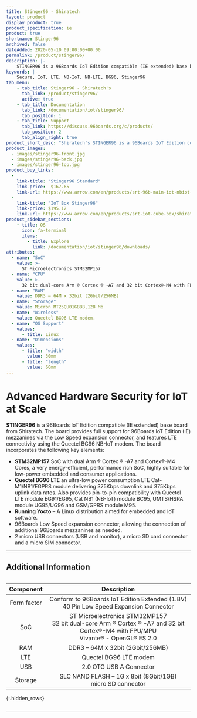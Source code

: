 ```yaml
---
title: Stinger96 - Shiratech
layout: product
display_product: true
product_specification: ie
product: true
shortname: Stinger96
archived: false
dateAdded: 2020-05-10 09:00:00+00:00
permalink: /product/stinger96/
description: |-
    STINGER96 is a 96Boards IoT Edition compatible (IE extended) base board from Shiratech. The board provides full support for 96Boards IoT Edition (IE) mezzanines via the Low Speed expansion connector, and features LTE connectivity using the Quectel BG96 NB-IoT modem. Quectel BG96 LTE, an ultra-low power consumption LTE Cat-M1/NB1/EGPRS module delivering 375Kbps downlink and 375Kbps uplink data rates. Also provides pin-to-pin compatibility with Quectel LTE module EG91/EG95, Cat NB1 (NB-IoT) module BC95, UMTS/HSPA module UG95/UG96 and GSM/GPRS module M95.
keywords: |-
    Secure, IoT, LTE, NB-IoT, NB-LTE, BG96, Stinger96
tab_menu:
    - tab_title: Stinger96 - Shiratech's
      tab_link: /product/stinger96/
      active: true
    - tab_title: Documentation
      tab_link: /documentation/iot/stinger96/
      tab_position: 1
    - tab_title: Support
      tab_link: https://discuss.96boards.org/c/products/
      tab_position: 2
      tab_align_right: true
product_short_desc: "Shiratech's STINGER96 is a 96Boards IoT Edition compatible (IE extended) base board from Shiratech. The board provides full support for 96Boards IoT Edition (IE) mezzanines via the Low Speed expansion connector, and features LTE connectivity using the Quectel BG96 NB-IoT modem."
product_images:
  - images/stinger96-front.jpg
  - images/stinger96-back.jpg
  - images/stinger96-top.jpg
product_buy_links:
  -
    link-title: "Stinger96 Standard"
    link-price:  $167.65
    link-url: https://www.arrow.com/en/products/srt-96b-main-iot-nbiot-stm-mp157/shiratech
  -
    link-title: "IoT Box Stinger96"
    link-price: $195.12
    link-url: https://www.arrow.com/en/products/srt-iot-cube-box/shiratech
product_sidebar_sections:
    - title: OS
      icon: fa-terminal
      items:
        - title: Explore
          link: /documentation/iot/stinger96/downloads/
attributes:
  - name: "SoC"
    value: >-
      ST Microelectronics STM32MP157
  - name: "CPU"
    value: >-
      32 bit dual-core Arm ® Cortex ® -A7 and 32 bit Cortex®-M4 with FPU/MPU
  - name: "RAM"
    value: DDR3 – 64M x 32bit (2Gbit/256MB)
  - name: "Storage"
    value: Micron MT25QU01GBBB,128 Mb
  - name: "Wireless"
    value: Quectel BG96 LTE modem.
  - name: "OS Support"
    values:
      - title: Linux
  - name: "Dimensions"
    values:
      - title: "width"
        value: 30mm
      - title: "length"
        value: 60mm
---
```


# Advanced Hardware Security for IoT at Scale

**STINGER96** is a 96Boards IoT Edition compatible (IE extended) base board from Shiratech. The board provides full support for 96Boards IoT Edition (IE) mezzanines via the Low Speed expansion connector, and features LTE connectivity using the Quectel BG96 NB-IoT modem.
The board incorporates the following key elements:
- **STM32MP157** SoC with dual Arm ® Cortex ® -A7 and Cortex®-M4 Cores, a very energy-efficient, performance rich SoC, highly suitable for low-power embedded and consumer applications.
- **Quectel BG96 LTE** an ultra-low power consumption LTE Cat-M1/NB1/EGPRS module delivering 375Kbps downlink and 375Kbps uplink data rates. Also provides pin-to-pin compatibility with Quectel LTE module EG91/EG95, Cat NB1 (NB-IoT) module BC95, UMTS/HSPA module UG95/UG96 and GSM/GPRS module M95.
- **Running Yocto** – A Linux distribution aimed for embedded and IoT software.
- 96Boards Low Speed expansion connector, allowing the connection of additional 96Boards mezzanines as needed.
- 2 micro USB connectors (USB and monitor), a micro SD card connector and a micro SIM connector.

***

## Additional Information
<div style="overflow-x:scroll;" markdown="1">


| Component | Description |
|:---------:|:-----------:|
| Form factor | Conform to 96Boards IoT Edition Extended (1.8V)<br>40 Pin Low Speed Expansion Connector |
| SoC | ST Microelectronics STM32MP157<br>32 bit dual-core Arm ® Cortex ® -A7 and 32 bit Cortex®-M4 with FPU/MPU<br>Vivante® - OpenGL® ES 2.0 |
| RAM | DDR3 – 64M x 32bit (2Gbit/256MB) |
| LTE | Quectel BG96 LTE modem |
| USB | 2.0 OTG USB A Connector |
| Storage | SLC NAND FLASH – 1G x 8bit (8Gbit/1GB) <br> micro SD connector |

{:.hidden_rows}

</div>

***
